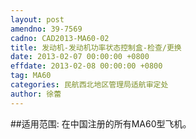 ```yaml
---
layout: post
amendno: 39-7569
cadno: CAD2013-MA60-02
title: 发动机-发动机功率状态控制盒-检查/更换
date: 2013-02-07 00:00:00 +0800
effdate: 2013-02-08 00:00:00 +0800
tag: MA60
categories: 民航西北地区管理局适航审定处
author: 徐蕾
---
```


##适用范围:
在中国注册的所有MA60型飞机。

